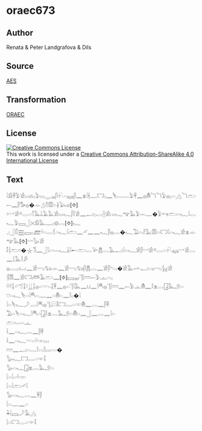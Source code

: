 # oraec673

## Author

Renata & Peter Landgrafova & Dils

## Source

[AES](https://github.com/simondschweitzer/aes)

## Transformation

[ORAEC](https://oraec.github.io/)

## License

<a rel="license" href="http://creativecommons.org/licenses/by-sa/4.0/"><img alt="Creative Commons License" style="border-width:0" src="https://i.creativecommons.org/l/by-sa/4.0/88x31.png" /></a><br />This work is licensed under a <a rel="license" href="http://creativecommons.org/licenses/by-sa/4.0/">Creative Commons Attribution-ShareAlike 4.0 International License</a>

## Text

𓇋𓀁𓋹𓅱𓀀𓏥𓁶𓊪𓅱𓏥𓇾𓈇𓋴𓍯𓏏𓈐𓋴𓈖𓁷𓇋𓇩𓊃𓉐𓊪𓈖𓌸𓂋𓂋𓅱𓋹𓈖𓐍𓄟𓆓𓆓𓅱𓐍𓊪𓏏𓂻𓆓𓂧𓍿𓈖𓋴𓅜𓐍�𓁹𓊨𓀭𓏃𓏏𓋀𓅂𓊖[⯑]<br>
𓏌𓎡𓀀𓎼𓂋𓏏𓌑𓅓𓍑𓄿𓅓𓀀𓏥𓆑𓋴𓌉𓀀𓈖𓂝𓊪𓂋𓐢𓀀𓏥𓆑𓅠𓅓𓅱𓋭𓊃�𓅱𓄞𓂧𓏏𓆑𓇋𓂋𓆑𓅱𓈙𓃀𓏴𓀁𓅓𓊃𓊪𓊗𓂋[⯑]𓆑<br>
𓈎𓃀𓏁𓈗𓈙𓊪𓊏𓏐𓏏𓂋𓆴𓏏𓆑𓇋𓂧𓈖𓄔𓈖𓈖𓆑𓋴𓐍𓂋�𓆑𓅐𓏏𓁐𓅓𓏃𓏏𓉐𓇋𓏏𓆑𓀀𓁷𓁹𓅠𓅓[⯑]𓎡𓅭𓀀<br>
𓄤𓐪𓂧𓏌�𓇼𓀢𓈖𓃀𓇋𓏏𓄑𓆑𓏇𓇋𓄡𓂧𓂋𓅪𓆣𓂋𓅓𓂝𓇋𓏏𓆑𓀀𓋴𓎡𓀀𓎼𓂋𓏏𓍯𓈐𓎡𓀀𓂋𓈖𓌰𓅓𓎛𓀔<br>
𓐍𓂋𓊪𓂤𓈖𓀀𓂸𓃒𓁹𓈖𓀀𓂸𓃒𓋴𓆣𓂋𓈖𓀀𓋴𓌫�𓀀𓅓𓌡𓂝𓏏𓏤𓏤𓂸𓃴𓀀<br>
𓐪𓀨𓈖𓀀𓉐𓏤𓆷𓄿𓂧𓈖[⯑]𓈙𓈇𓏤𓊹𓍛𓏠𓍿𓅱𓊵𓏏𓊪<br>
𓏐𓏊𓆼𓃿𓅿𓆼𓍱𓋲𓆼𓐍𓏏𓎟𓏏𓆼𓋹𓈖𓐍𓏏𓊹𓇋𓅓𓈖𓂓𓈖𓇋𓄪𓐍𓊹𓍛𓏠𓈖𓍿𓅱𓊵𓄟𓈖𓎛𓁷𓂋𓉗𓅓𓄂𓏏<br>
𓈞𓏏𓆑𓌸𓏏𓇋𓄪𓏏𓊃𓈖𓏏𓄟𓏏𓈖𓎛𓊪�𓇋<br>
𓇋𓏏𓌸𓆑𓌳𓐙𓇋𓄪𓐍𓊹𓋨𓄤𓉐𓂋𓏏𓎱𓄟𓈖𓂋𓈖𓋴𓋹<br>
𓅐𓏏𓌸𓏏𓆑𓇋𓄪𓏏𓉗𓎛𓁷𓂋𓅓𓄂𓏏𓄟𓏏𓈖𓃀𓈖𓂋𓈖𓇋𓏏<br>
𓂧𓄑𓏏𓊵<br>
𓌢𓈖𓏏𓆑𓂋𓈖𓋴𓋹<br>
𓌢𓈖𓏏𓆑𓎟𓏏𓏐𓏒𓏥<br>
𓏠𓈖𓂝𓏏𓂋𓎛𓏏𓁐𓏥𓏏𓏏�<br>
𓅭𓆑𓉐𓂋𓏏𓎱𓄤<br>
𓅭𓏏𓆑𓉗𓁷𓂋𓅓𓄂𓏏<br>
𓍛𓏏𓇋𓏏𓏐𓏒<br>
𓍛𓏏𓇋𓂧𓄔𓇋<br>
𓅭𓏏𓆑𓂋𓈖𓋹𓋴<br>
𓍛𓏏𓊃𓈖𓏏<br>
𓇓𓍛𓈙𓌳𓄿𓂻<br>
𓍛𓏏𓉐𓂋𓏏𓎱𓄤<br>

